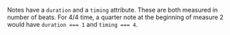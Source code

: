 Notes have a `duration` and a `timing` attribute. These are both measured in number of beats. For 4/4 time, a quarter note at the beginning of measure 2 would have `duration === 1` and `timing === 4`.
